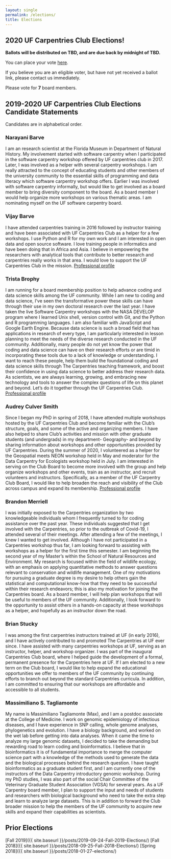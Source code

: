 ```yaml
---
layout: single
permalink: /elections/
title: Elections
---
```


## 2020 UF Carpentries Club Elections!

**Ballots will be distributed on TBD, and are due back by midnight of TBD.**

You can place your vote [here](https://forms.gle/LCYHTuMTQRzitKaUA).

If you believe you are an eligible voter, but have not yet received a ballot link, please contact us immediately.

Please vote for **7** board members.

## 2019-2020 UF Carpentries Club Elections Candidate Statements
Candidates are in alphabetical order. 

### Narayani Barve
I am an research scientist at the Florida Museum in Department of Natural History. My involvement started with software carpentry when I participated in the software carpentry workshop offered by UF carpentries club in 2017. Later, I was involved as a helper with several carpentry workshops. I am really attracted to the concept of educating students and other members of the university community to the essential skills of programming and data literacy which software carpentry workshop offers. Earlier I was involved with software carpentry informally, but would like to get involved as a board member to bring diversity component to the board. As a board member I would help organize more workshops on various thematic areas. I am nominating myself on the UF software carpentry board. 

### Vijay Barve
I have attended carpentries training in 2016 followed by instructor training and have been associated with UF Carpentries Club as a helper for a few workshops. I use Python and R for my own work and I am interested in open data and open source software. I love training people in informatics and have been doing that in Africa and Asia. I believe in empowering the researchers with analytical tools that contribute to better research and carpentries really works in that area. I would love to support the UF Carpentries Club in the mission. 
[Professional profile](http://vijaybarve.net/)

### Trista Brophy
I am running for a board membership position to help advance coding and data science skills among the UF community. While I am new to coding and data science, I’ve seen the transformative power these skills can have through their use in my own doctoral research over the last year. I have taken the live Software Carpentry workshops with the NASA DEVELOP program where I learned Unix shell, version control with Git, and the Python and R programming languages. I am also familiar with JavaScript and Google Earth Engine. Because data science is such a broad field that has applications in research of every type, I am particularly interested in lesson planning to meet the needs of the diverse research conducted in the UF community. Additionally, many people do not yet know the power that coding and data science can have on their research efforts or are timid in incorporating these tools due to a lack of knowledge or understanding. I want to reach these people, help them build the foundational coding and data science skills through The Carpentries teaching framework, and boost their confidence in using data science to better address their research data. As scientists, we are always learning, growing, and embracing new technology and tools to answer the complex questions of life on this planet and beyond. Let’s do it together through the UF Carpentries Club. 
[Professional profile](https://www.linkedin.com/in/tristabrophy/)

### Audrey Culver Smith
Since I began my PhD in spring of 2018, I have attended multiple workshops hosted by the UF Carpentries Club and become familiar with the Club’s structure, goals, and some of the active and organizing members. I have also helped to share Club’s activities and mission with other graduate students (and undergrads) in my department- Geography- and beyond by sharing information about workshops and other opportunities provided by UF Carpentries. During the summer of 2020, I volunteered as a helper for the Geospatial meets NEON workshop held in May and moderator for the Data Carpentry for Ecologists workshop held in July.  I am interested in serving on the Club Board to become more involved with the group and help organize workshops and other events, train as an instructor, and recruit volunteers and instructors.  Specifically, as a member of the UF Carpentry Club Board, I would like to help broaden the reach and visibility of the Club across campus and expand its membership. 
[Professional profile](https://www.researchgate.net/profile/Audrey_Smith3)

### Brandon Merriell
I was initially exposed to the Carpentries organization by two knowledgeable individuals whom I frequently turned to for coding assistance over the past year. These individuals suggested that I get involved with the Carpentries, so prior to the outbreak of Covid-19, I attended several of their meetings. After attending a few of the meetings, I knew I wanted to get involved. Although I have not participated in a Carpentries workshop thus far, I am looking forward to assisting with workshops as a helper for the first time this semester.
I am beginning the second year of my Master’s within the School of Natural Resources and Environment. My research is focused within the field of wildlife ecology, with an emphasis on applying quantitative methods to answer questions relevant to conservation and wildlife management. One of my motivations for pursuing a graduate degree is my desire to help others gain the statistical and computational know-how that they need to be successful within their research endeavors; this is also my motivation for joining the Carpentries board. As a board member, I will help plan workshops that will be useful to members of the UF community. Additionally, I look forward to the opportunity to assist others in a hands-on capacity at these workshops as a helper, and hopefully as an instructor down the road.

### Brian Stucky
I was among the first carpentries instructors trained at UF (in early 2016), and I have actively contributed to and promoted The Carpentries at UF ever since.  I have assisted with many carpentries workshops at UF, serving as an instructor, helper, and workshop organizer.  I was part of the inaugural Carpentries Club board, where I helped guide the development of a formal, permanent presence for the Carpentries here at UF.  If I am elected to a new term on the Club board, I would like to help expand the educational opportunities we offer to members of the UF community by continuing efforts to branch out beyond the standard Carpentries curricula.  In addition, I am committed to ensuring that our workshops are affordable and accessible to all students.

### Massimiliano S. Tagliamonte
My name is Massimiliano Tagliamonte (Max), and I am a postdoc associate at the College of Medicine. I work on genomic epidemiology of infectious diseases, and I have experience in SNP calling, whole genome analyses, phylogenetics and evolution. I have a biology background, and worked on the wet lab before getting into data analyses. When it came the time to analyze my large genomic datasets, I decided to take the demanding but rewarding road to learn coding and bioinformatics. I believe that in bioinformatics it is of fundamental importance to merge the computer science part with a knowledge of the methods used to generate the data and the biological processes behind the research question.
I have taught bioinformatics as a graduate student first, and I am currently one of the instructors of the Data Carpentry introductory genomic workshop. During my PhD studies, I was also part of the social Chair Committee of the Veterinary Graduate Student Association (VGSA) for several years.
As a UF Carpentry board member, I plan to support the input and needs of students and researchers with biological background who need to take the extra step and learn to analyze large datasets. This is in addition to forward the Club broader mission to help the members of the UF community to acquire new skills and expand their capabilities as scientists.

## Prior Elections

[Fall 2019]({{ site.baseurl }}/posts/2019-09-24-Fall-2019-Elections/)
[Fall 2018]({{ site.baseurl }}/posts/2018-09-25-Fall-2018-Elections/)
[Spring 2018]({{ site.baseurl }}/posts/2018-01-27-elections/)
